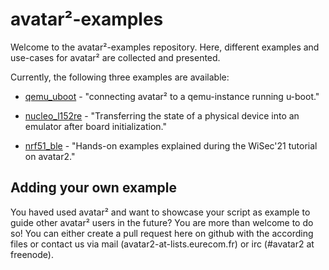# avatar²-examples

Welcome to the avatar²-examples repository.
Here, different examples and use-cases for avatar² are collected and presented.

Currently, the following three examples are available:
- [qemu_uboot](qemu_uboot/README.md) - "connecting avatar² to a qemu-instance
  running u-boot."

- [nucleo_l152re](/nucleo_l152re/README.md) - "Transferring the state of a
  physical device into an emulator after board initialization."

- [nrf51_ble](/wisec21_nrf51_ble/README.md) - "Hands-on examples explained during
  the WiSec'21 tutorial on avatar2."

## Adding your own example
You haved used avatar² and want to showcase your script as example to guide
other avatar² users in the future? You are more than welcome to do so!
You can either create a pull request here on github with the according files
or contact us via mail (avatar2-at-lists.eurecom.fr) or irc 
(#avatar2 at freenode).
